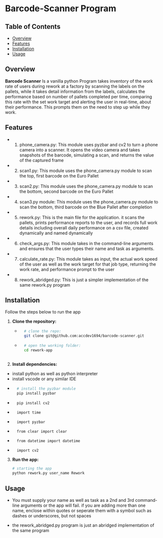 # Barcode-Scanner Program


## Table of Contents
- [Overview](#overview)
- [Features](#features)
- [Installation](#installation)
- [Usage](#usage)


## Overview
**Barcode Scanner** Is a vanilla python Program takes inventory of the work rate of users during rework at a factory by scanning the labels on the pallets, while it takes detail information from the labels, calculates the performance based on number of pallets completed per time, comparing this rate with the set work target and alerting the user in real-time, about their performance. This prompts them on the need to step up while they work.

## Features
- 1. phone_camera.py: This module uses pyzbar and cv2 to turn a phone camera into a scanner. It opens the video camera and takes snapshots of the barcode, simulating a scan, and returns the value of the captured frame
- 2. scan1.py: This module uses the phone_camera.py module to scan the top, first barcode on the Euro Pallet
- 3.  scan2.py: This module uses the phone_camera.py module to scan the bottom, second barcode on the Euro Pallet
- 4. scan3.py module: This module uses the phone_camera.py module to scan the bottom, third barcode on the Blue Pallet after completion
- 5. rework.py: This is the main file for the application. it scans the pallets, prints performance reports to the user, and records full work details including overall daily performance on a csv file, created dynamically and named dynamically
- 6. check_args.py: This module takes in the command-line arguments and ensures that the user types their name and task as arguments. 
- 7. calculate_rate.py: This module takes as input, the actual work speed of the user as well as the work target for that job type, returning the work rate, and performance prompt to the user
- 8. rework_abridged.py: This is just a simpler implementation of the same rework.py program

## Installation
Follow the steps below to run the app

1. **Clone the repository:**
    - ```bash
        # clone the repo:
        git clone git@github.com:accdev1694/barcode-scanner.git

    - ```bash
        # open the working folder:
        cd rework-app
    

2. **Install dependencies:**    
- install python as well as python interpreter
- install vscode or any similar IDE
- ```bash
    # install the pyzbar module 
    pip install pyzbar
- ```bash
    pip install cv2
- ```
    import time
- ```
    import pyzbar
- ```
    from clear import clear
- ```
    from datetime import datetime
- ```
    import cv2

3. **Run the app:**
    ```bash
    # starting the app
    python rework.py user_name Rework


## Usage
- You must supply your name as well as task as a 2nd and 3rd command-line arguments or the app will fail. if you are adding more than one name, enclose within quotes or seperate them with a symbol such as dashes or underscores, but not spaces

- the rework_abridged.py program is just an abridged implementation of the same program




